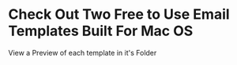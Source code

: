 # Check Out Two Free to Use Email Templates Built For Mac OS

View a Preview of each template in it's Folder